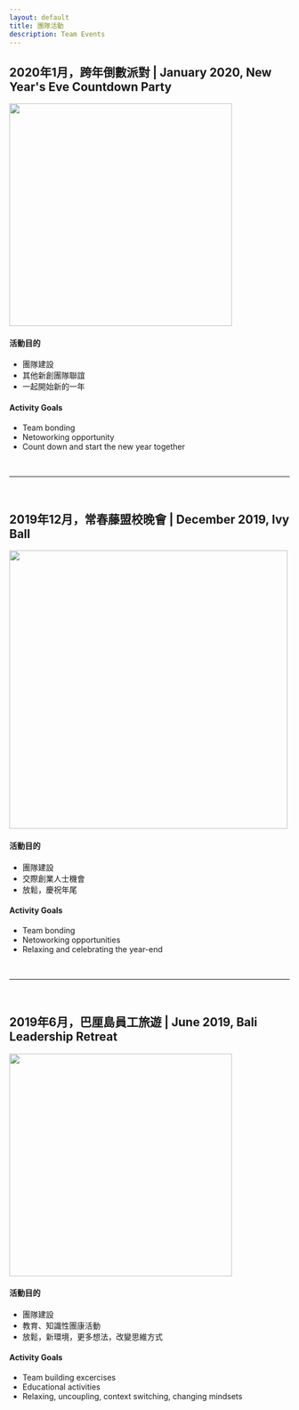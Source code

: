 ```yaml
---
layout: default
title: 團隊活動
description: Team Events
---
```


## 2020年1月，跨年倒數派對 | January 2020, New Year's Eve Countdown Party

<img src='https://lh3.googleusercontent.com/9TnixxI819NUYgUs0R-EGy_Z2hfc4O3ZhBHhttdnaI3mh-9P0nwQNkGW7MprhFTqpz6XKGVw9uQTl1CUS_ml5xEbPvIpT9EMqwcc7BTl7PPQbixwvHBO9gDWm7-5sjezvkF4hzD0sx_qRUg-lJ41QTX_w6plgvBNfPYsKLsdUIZh1KQdxgIVJNwEggXznXVt5ewSZshBXgXNKK5Ho12611fnXS5POYhzTmpfYvZu8dtEURjL-ODo25OnVIXafLRO--Ic9k3DEriWViNRvoLRpia98jnA4nARG_sKVF10ROQKy-tkT_PmBMFXbD60DD4chJeqtkTMl1JNiLX7vrq1MOXOPTFg3YOheTdSFmNadwigeAbgh8XUqPyfaDJqHiswfMA92xczsTabjnQgHIdrS0TwUKH8-VlGz3egO0E5sxqlqemOxOnBPFJx_VK2xp_sNgufFLzMz0MMbfOhyLzD9KMD3t4xm4bwZ9D-b9oWjetyDIeSL1Yt_rO814zRnJ1Rlvgu_9iQ1dtdHSbRUaZb2w3-C0IM1A0vV-1zxhgxrq2S4grFcmNUOLDixmOvpHOAuVLfqnf2-eBhQ4jbvAgseESBrFLoIjjT6nEhZD-IBlnxlz_fWWhhouuP_g9GFciPRDtClQIGZpsrK8_OEoFrY_2C4ZkZNeJCWtI3HAvANm4Gatqr8pDGV-PM1Jp3h-rXZhfY_tDFWT-koK9Hi1eQZtJcPFIqrviuz_BdjWLcEWUzxezq-g=w924-h1642-no' width="400"/>

#### 活動目的

* 團隊建設
* 其他新創團隊聯誼
* 一起開始新的一年

#### Activity Goals

* Team bonding
* Netoworking opportunity
* Count down and start the new year together

<br>

---

<br>

## 2019年12月，常春藤盟校晚會 | December 2019, Ivy Ball

<img src='https://lh3.googleusercontent.com/K41PHZva126LnlpOOJnk3bQu0cxUlTr_VqF3iLyf6IqB1RKYhVdatXANI3O2oQIX-1GEj4ZiXItlUf70ikrefboc4UtAWWexSG17ZvRwN68O8mc_OW3-QofmOl1LUkMIFE78eIgo3oM=w2400' width="500"/>

#### 活動目的

* 團隊建設
* 交際創業人士機會
* 放鬆，慶祝年尾

#### Activity Goals

* Team bonding
* Netoworking opportunities
* Relaxing and celebrating the year-end

<br>

---

<br>

## 2019年6月，巴厘島員工旅遊 | June 2019, Bali Leadership Retreat

<img src='https://lh3.googleusercontent.com/84-_OkgByoMoH2gTb3g_ZHmquJaFWgg9pFKluzZBmiBfPfBuFHQrj9zNcdclEaTq2NRXFsL1bRk9EdQFnzt0s7SzH2otdNo5uXjj93RQLeELmPufNUYp4S14ReHmdE_kPzgRk1UmrV7UUliUPMDGjm5agMofdZ1MTqTdo2UMR2AnHwPDo1sEGjuh4rLrD5j5mpBn3JiROvs13YVCNaSSCm1Duo16_ExZesyMlC9qG1ls_msHvgg1NXKGmuQxUJQtn86t_7ry9O_o4voLFE_nDn31qPHQyv_li76rPJOCF-kWShFHJV4e4UohS_Q9Px37F-bQOBXr7XTVsI8YOFmGtO9_a19pRMcNLZJ8uKPtQUZ5SIqqjnlc3RRaijpfxzWGKdrrbO7K7hdvuIMrmNYzjxJS5Ow6uR-sCM6woundFxzW5VpfD4WwaZxEr-5ZhBRmag10i3I0fIujZ8NtdTtHiXb7eX_5fAXRbvrX8cTmKRGtTjnjUPpJgzB4LAPMRjt_pZwtWG_BFTwMTpXxzpq-7mpGeW1esxfRiEUOUM_Kr7W-HiCE9l0maeKh_ioZk4x2IGvDDoXCjqEks3Mf58qTMzXrSELJDy8wurKBBpQpmoxO-mDSEnOThiR80DZs92-Nxru8QXoTO8v3o5KBPH6I15Sl78q4YJhw3WR1t-e-Wj6f_3JP7I8AkkGatuNEA4Frlpz6kkyP-PdDTryryuLPBoq06HVzTLvKT9i2S36TDDsL8YXcLA=w1232-h1642-no' width="400"/>

#### 活動目的

* 團隊建設
* 教育、知識性團康活動
* 放鬆，新環境，更多想法，改變思維方式

#### Activity Goals

* Team building excercises
* Educational activities
* Relaxing, uncoupling, context switching, changing mindsets
